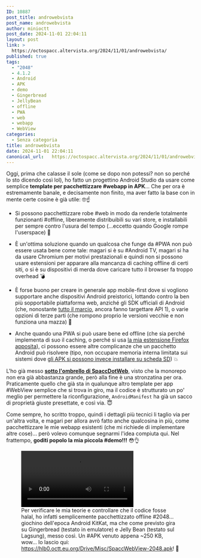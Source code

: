 ```yaml
---
ID: 10887
post_title: androwebvista
post_name: androwebvista
author: minioctt
post_date: 2024-11-01 22:04:11
layout: post
link: >
  https://octospacc.altervista.org/2024/11/01/androwebvista/
published: true
tags:
  - "2048"
  - 4.1.2
  - Android
  - APK
  - demo
  - Gingerbread
  - JellyBean
  - offline
  - PWA
  - web
  - webapp
  - WebView
categories:
  - Senza categoria
title: androwebvista
date: 2024-11-01 22:04:11
canonical_url:   https://octospacc.altervista.org/2024/11/01/androwebvista/
---
```

<!-- wp:paragraph -->
<p>Oggi, prima che calasse il sole (come se dopo non potessi? non so perché lo sto dicendo così lol), ho fatto un progettino Android Studio da usare come semplice <strong>template per pacchettizzare #webapp in APK</strong>... Che per ora è estremamente banale, e decisamente non finito, ma aver fatto la base con in mente certe cosine è già utile: 🤓️☝️</p>
<!-- /wp:paragraph -->

<!-- wp:list -->
<ul class="wp-block-list"><!-- wp:list-item -->
<li>Si possono pacchettizzare robe #web in modo da renderle totalmente funzionanti #offline, liberamente distribuibili su vari store, e installabili per sempre contro l'usura del tempo (...eccetto quando Google rompe l'userspace) 🌋️</li>
<!-- /wp:list-item --></ul>
<!-- /wp:list -->

<!-- wp:list -->
<ul class="wp-block-list"><!-- wp:list-item -->
<li>È un'ottima soluzione quando un qualcosa che funge da #PWA non può essere usata bene come tale: magari si è su #Android TV, magari si ha da usare Chromium per motivi prestazionali e quindi non si possono usare estensioni per apparare alla mancanza di caching offline di certi siti, o si è su dispositivi di merda dove caricare tutto il browser fa troppo overhead 💣️</li>
<!-- /wp:list-item --></ul>
<!-- /wp:list -->

<!-- wp:list -->
<ul class="wp-block-list"><!-- wp:list-item -->
<li>È forse buono per creare in generale app mobile-first dove si vogliono supportare anche dispositivi Android preistorici, lottando contro la ben più sopportabile piattaforma web, anziché gli SDK ufficiali di Android (che, nonostante <a href="/microblog-mirror/2024/10/31/androvecchiaia/">tutto il marcio</a>, ancora fanno targettare API 1), o varie opzioni di terze parti (che rompono proprio le versioni vecchie e non funziona una mazza) 🧱️</li>
<!-- /wp:list-item --></ul>
<!-- /wp:list -->

<!-- wp:list -->
<ul class="wp-block-list"><!-- wp:list-item -->
<li>Anche quando una PWA si può usare bene ed offline (che sia perché implementa di suo il caching, o perché si usa <a href="/microblog-mirror/2024/03/28/pwgoduriaaaa/">la mia estensione Firefox apposita</a>), ci possono essere altre complicanze che un pacchetto Android può risolvere (tipo, non occupare memoria interna limitata sui sistemi dove <a href="/microblog-mirror/2024/10/05/memorroid/">gli APK si possono invece installare su scheda SD</a>) 💥️</li>
<!-- /wp:list-item --></ul>
<!-- /wp:list -->

<!-- wp:paragraph -->
<p>L'ho già messo <a href="https://gitlab.com/SpaccInc/SpaccDotWeb/-/tree/main/SpaccDotWeb.Android"><strong>sotto l'ombrello di SpaccDotWeb</strong></a>, visto che la monorepo non era già abbastanza grande, però alla fine è una stronzatina per ora. Praticamente quello che già sta in qualunque altro template per app #WebView semplice che si trova in giro, ma il codice è strutturato un po' meglio per permettere la riconfigurazione, <code>AndroidManifest</code> ha già un sacco di proprietà giuste presettate, e così via. 😇️</p>
<!-- /wp:paragraph -->

<!-- wp:paragraph -->
<p>Come sempre, ho scritto troppo, quindi i dettagli più tecnici li taglio via per un'altra volta, e magari per allora avrò fatto anche qualcosina in più, come pacchettizzare le mie webapp esistenti (che mi richiede di implementare altre cose)... però volevo comunque segnarmi l'idea compiuta qui. Nel frattempo, <strong>goditi popolo la mia piccola #demo!!!</strong> 😳️👌️</p>
<!-- /wp:paragraph -->

<!-- wp:paragraph -->
<p></p>
<!-- /wp:paragraph -->

<!-- wp:video {"id":10886,"loop":true} -->
<figure class="wp-block-video"><video controls loop src="{{site.cdnurl}}/assets/uploads/2024/11/VID_20241101_1657310.mp4"></video><figcaption class="wp-element-caption">Per verificare le mia teorie e controllare che il codice fosse halal, ho infatti semplicemente pacchettizzato offline #2048... giochino dell'epoca Android KitKat, ma che come previsto gira su Gingerbread (testato in emulatore) e Jelly Bean (testato sul Lagsung), messo così. Un #APK venuto appena ~250 KB, wow... lo lascio qui: <a href="https://hlb0.octt.eu.org/Drive/Misc/SpaccWebView-2048.apk">https://hlb0.octt.eu.org/Drive/Misc/SpaccWebView-2048.apk</a>! 🤯️</figcaption></figure>
<!-- /wp:video -->